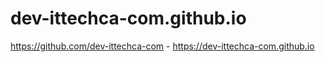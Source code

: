 # dev-ittechca-com.github.io
https://github.com/dev-ittechca-com - https://dev-ittechca-com.github.io
